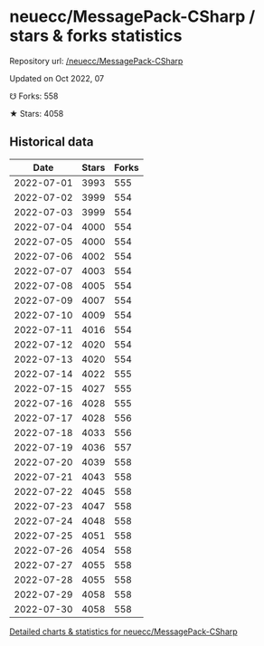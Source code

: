 # neuecc/MessagePack-CSharp / stars & forks statistics

Repository url: [/neuecc/MessagePack-CSharp](https://github.com/neuecc/MessagePack-CSharp)

Updated on Oct 2022, 07

☋ Forks: 558

★ Stars: 4058

## Historical data
| Date | Stars | Forks |
|------|-------|-------|
| 2022-07-01 | 3993 | 555 | 
| 2022-07-02 | 3999 | 554 | 
| 2022-07-03 | 3999 | 554 | 
| 2022-07-04 | 4000 | 554 | 
| 2022-07-05 | 4000 | 554 | 
| 2022-07-06 | 4002 | 554 | 
| 2022-07-07 | 4003 | 554 | 
| 2022-07-08 | 4005 | 554 | 
| 2022-07-09 | 4007 | 554 | 
| 2022-07-10 | 4009 | 554 | 
| 2022-07-11 | 4016 | 554 | 
| 2022-07-12 | 4020 | 554 | 
| 2022-07-13 | 4020 | 554 | 
| 2022-07-14 | 4022 | 555 | 
| 2022-07-15 | 4027 | 555 | 
| 2022-07-16 | 4028 | 555 | 
| 2022-07-17 | 4028 | 556 | 
| 2022-07-18 | 4033 | 556 | 
| 2022-07-19 | 4036 | 557 | 
| 2022-07-20 | 4039 | 558 | 
| 2022-07-21 | 4043 | 558 | 
| 2022-07-22 | 4045 | 558 | 
| 2022-07-23 | 4047 | 558 | 
| 2022-07-24 | 4048 | 558 | 
| 2022-07-25 | 4051 | 558 | 
| 2022-07-26 | 4054 | 558 | 
| 2022-07-27 | 4055 | 558 | 
| 2022-07-28 | 4055 | 558 | 
| 2022-07-29 | 4058 | 558 | 
| 2022-07-30 | 4058 | 558 | 


[Detailed charts & statistics for neuecc/MessagePack-CSharp](https://reviewgithub.com/rep/neuecc/MessagePack-CSharp)
